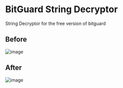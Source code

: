 # BitGuard String Decryptor
 String Decryptor for the free version of bitguard

Before
---
![image](https://user-images.githubusercontent.com/107588666/175986722-79142e5d-6dce-4160-a2d5-07f110d5ecf4.png)

After
---
![image](https://user-images.githubusercontent.com/107588666/175986792-310ebd85-6947-484b-88b5-ceaeb19a1b11.png)

